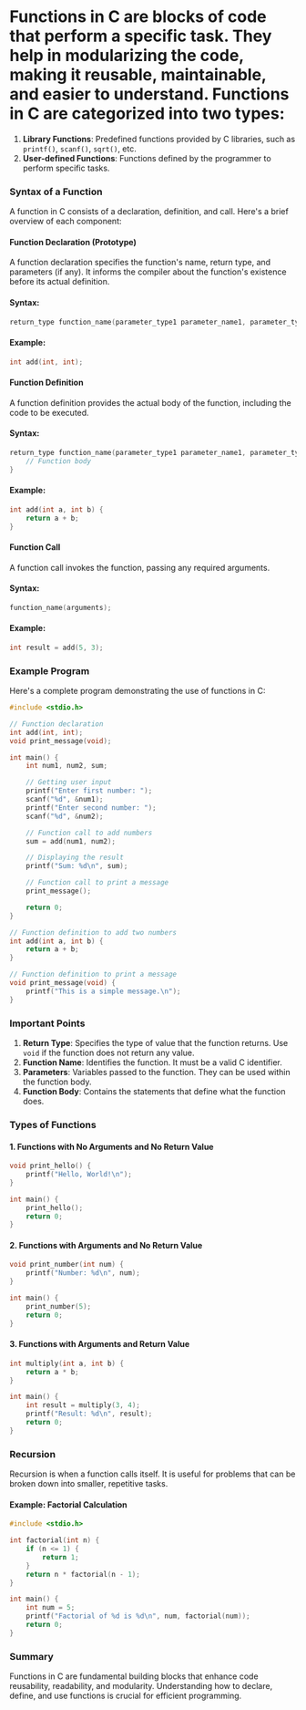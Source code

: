 # Functions in C are blocks of code that perform a specific task. They help in modularizing the code, making it reusable, maintainable, and easier to understand. Functions in C are categorized into two types:

1. **Library Functions**: Predefined functions provided by C libraries, such as `printf()`, `scanf()`, `sqrt()`, etc.
2. **User-defined Functions**: Functions defined by the programmer to perform specific tasks.

### Syntax of a Function

A function in C consists of a declaration, definition, and call. Here's a brief overview of each component:

#### Function Declaration (Prototype)

A function declaration specifies the function's name, return type, and parameters (if any). It informs the compiler about the function's existence before its actual definition.

#### Syntax:

```c
return_type function_name(parameter_type1 parameter_name1, parameter_type2 parameter_name2, ...);
```

#### Example:

```c
int add(int, int);
```

#### Function Definition

A function definition provides the actual body of the function, including the code to be executed.

#### Syntax:

```c
return_type function_name(parameter_type1 parameter_name1, parameter_type2 parameter_name2, ...) {
    // Function body
}
```

#### Example:

```c
int add(int a, int b) {
    return a + b;
}
```

#### Function Call

A function call invokes the function, passing any required arguments.

#### Syntax:

```c
function_name(arguments);
```

#### Example:

```c
int result = add(5, 3);
```

### Example Program

Here's a complete program demonstrating the use of functions in C:

```c
#include <stdio.h>

// Function declaration
int add(int, int);
void print_message(void);

int main() {
    int num1, num2, sum;

    // Getting user input
    printf("Enter first number: ");
    scanf("%d", &num1);
    printf("Enter second number: ");
    scanf("%d", &num2);

    // Function call to add numbers
    sum = add(num1, num2);

    // Displaying the result
    printf("Sum: %d\n", sum);

    // Function call to print a message
    print_message();

    return 0;
}

// Function definition to add two numbers
int add(int a, int b) {
    return a + b;
}

// Function definition to print a message
void print_message(void) {
    printf("This is a simple message.\n");
}
```

### Important Points

1. **Return Type**: Specifies the type of value that the function returns. Use `void` if the function does not return any value.
2. **Function Name**: Identifies the function. It must be a valid C identifier.
3. **Parameters**: Variables passed to the function. They can be used within the function body.
4. **Function Body**: Contains the statements that define what the function does.

### Types of Functions

#### 1. Functions with No Arguments and No Return Value

```c
void print_hello() {
    printf("Hello, World!\n");
}

int main() {
    print_hello();
    return 0;
}
```

#### 2. Functions with Arguments and No Return Value

```c
void print_number(int num) {
    printf("Number: %d\n", num);
}

int main() {
    print_number(5);
    return 0;
}
```

#### 3. Functions with Arguments and Return Value

```c
int multiply(int a, int b) {
    return a * b;
}

int main() {
    int result = multiply(3, 4);
    printf("Result: %d\n", result);
    return 0;
}
```

### Recursion

Recursion is when a function calls itself. It is useful for problems that can be broken down into smaller, repetitive tasks.

#### Example: Factorial Calculation

```c
#include <stdio.h>

int factorial(int n) {
    if (n <= 1) {
        return 1;
    }
    return n * factorial(n - 1);
}

int main() {
    int num = 5;
    printf("Factorial of %d is %d\n", num, factorial(num));
    return 0;
}
```

### Summary

Functions in C are fundamental building blocks that enhance code reusability, readability, and modularity. Understanding how to declare, define, and use functions is crucial for efficient programming.
